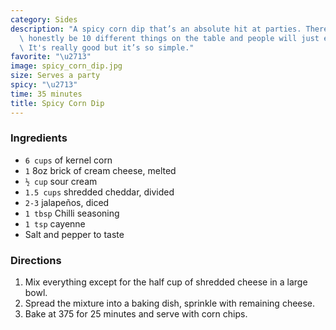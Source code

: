 ```yaml
---
category: Sides
description: "A spicy corn dip that’s an absolute hit at parties. There will\
  \ honestly be 10 different things on the table and people will just eat the dip.\
  \ It's really good but it’s so simple."
favorite: "\u2713"
image: spicy_corn_dip.jpg
size: Serves a party
spicy: "\u2713"
time: 35 minutes
title: Spicy Corn Dip
---
```


### Ingredients

* `6 cups` of kernel corn
* `1` 8oz brick of cream cheese, melted
* `½ cup` sour cream
* `1.5 cups` shredded cheddar, divided
* `2-3` jalapeños, diced
* `1 tbsp` Chilli seasoning
* `1 tsp` cayenne
* Salt and pepper to taste

### Directions

1. Mix everything except for the half cup of shredded cheese in a large bowl.
2. Spread the mixture into a baking dish, sprinkle with remaining cheese.
3. Bake at 375 for 25 minutes and serve with corn chips.